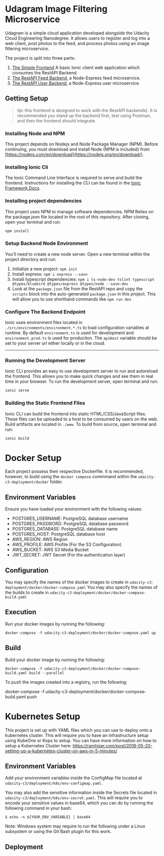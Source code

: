 # Udagram Image Filtering Microservice

Udagram is a simple cloud application developed alongside the Udacity Cloud Engineering Nanodegree. It allows users to register and log into a web client, post photos to the feed, and process photos using an image filtering microservice.

The project is split into three parts:
1. [The Simple Frontend](/udacity-c3-frontend)
A basic Ionic client web application which consumes the RestAPI Backend. 
2. [The RestAPI Feed Backend](/udacity-c3-restapi-feed), a Node-Express feed microservice.
3. [The RestAPI User Backend](/udacity-c3-restapi-user), a Node-Express user microservice.

## Getting Setup

> _tip_: this frontend is designed to work with the RestAPI backends). It is recommended you stand up the backend first, test using Postman, and then the frontend should integrate.

### Installing Node and NPM
This project depends on Nodejs and Node Package Manager (NPM). Before continuing, you must download and install Node (NPM is included) from [https://nodejs.com/en/download](https://nodejs.org/en/download/).

### Installing Ionic Cli
The Ionic Command Line Interface is required to serve and build the frontend. Instructions for installing the CLI can be found in the [Ionic Framework Docs](https://ionicframework.com/docs/installation/cli).

### Installing project dependencies

This project uses NPM to manage software dependencies. NPM Relies on the package.json file located in the root of this repository. After cloning, open your terminal and run:
```bash
npm install
```

### Setup Backend Node Environment
You'll need to create a new node server. Open a new terminal within the project directory and run:
1. Initialize a new project: `npm init`
2. Install express: `npm i express --save`
3. Install typescript dependencies: `npm i ts-node-dev tslint typescript  @types/bluebird @types/express @types/node --save-dev`
4. Look at the `package.json` file from the RestAPI repo and copy the `scripts` block into the auto-generated `package.json` in this project. This will allow you to use shorthand commands like `npm run dev`


### Configure The Backend Endpoint
Ionic uses environment files located in `./src/environments/environment.*.ts` to load configuration variables at runtime. By default `environment.ts` is used for development and `environment.prod.ts` is used for produciton. The `apiHost` variable should be set to your server url either locally or in the cloud.

***
### Running the Development Server
Ionic CLI provides an easy to use development server to run and autoreload the frontend. This allows you to make quick changes and see them in real time in your browser. To run the development server, open terminal and run:

```bash
ionic serve
```

### Building the Static Frontend Files
Ionic CLI can build the frontend into static HTML/CSS/JavaScript files. These files can be uploaded to a host to be consumed by users on the web. Build artifacts are located in `./www`. To build from source, open terminal and run:
```bash
ionic build
```

# Docker Setup

Each project possess their respective Dockerfile. It is recommended, however, to build using the `docker compose` commmand within the `udacity-c3-deployment/docker` folder.

## Environment Variables

Ensure you have loaded your environment with the following values:

- POSTGRES_USERNAME: PostgreSQL database username
- POSTGRES_PASSWORD: PostgreSQL database password
- POSTGRES_DATABASE: PostgreSQL database name
- POSTGRES_HOST: PostgreSQL database host
- AWS_REGION: AWS Region
- AWS_PROFILE: AWS Profile (For the S3 Configuration)
- AWS_BUCKET: AWS S3 Media Bucket
- JWT_SECRET: JWT Secret (For the authentication layer)

## Configuration

You may specify the names of the docker images to create in `udacity-c3-deployment/docker/docker-compose.yaml`
You may also specify the names of the builds to create in `udacity-c3-deployment/docker/docker-compose-build.yaml`

## Execution

Run your docker images by running the following:

```
docker-compose -f udacity-c3-deployment/docker/docker-compose.yaml up
```

## Build

Build your docker image by running the following:

```
docker-compose -f udacity-c3-deployment/docker/docker-compose-build.yaml build --parallel 
```

To push the images created into a registry, run the following:

docker-compose -f udacity-c3-deployment/docker/docker-compose-build.yaml push

# Kubernetes Setup

This project is set up with YAML files which you can use to deploy onto a kubernetes cluster. This will require you to have an infrastructure setup using KubeOne or Kops to setup. You can have more information on how to setup a Kubernetes Cluster here: https://ramhiser.com/post/2018-05-20-setting-up-a-kubernetes-cluster-on-aws-in-5-minutes/

## Environment Variables

Add your environment variables inside the ConfigMap file located at `udacity-c3/deployment/k8s/env-configmap.yaml`.

You may also add the sensitive information inside the Secrets file located in `udacity-c3/deployment/k8s/env-secret.yaml`. This will require you to encode your sensitive values in base64, which you can do by running the following command in your bash:

```
$ echo -n ${YOUR_ENV_VARIABLE} | base64
```

Note: Windows system may require to run the following under a Linux subsystem or using the Git Bash plugin for this work.

## Deployment


